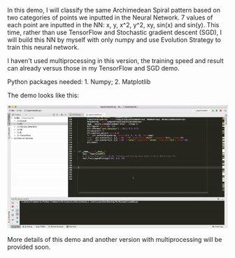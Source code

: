 In this demo, I will classify the same Archimedean Spiral pattern based on two categories of points we inputted
in the Neural Network. 7 values of each point are inputted in the NN: x, y, x^2, y^2, xy, sin(x) and sin(y).
This time, rather than use TensorFlow and Stochastic gradient descent (SGD), I will build this NN by myself with only numpy and use Evolution Strategy to train this neural network.

I haven't used multiprocessing in this version, the training speed and result can already versus those in my TensorFlow
and SGD demo.

Python packages needed: 1. Numpy; 2. Matplotlib

The demo looks like this:

<a><img src="Gifs&Images/SupervisedES1.gif"></a>

More details of this demo and another version with multiprocessing will be provided soon.
